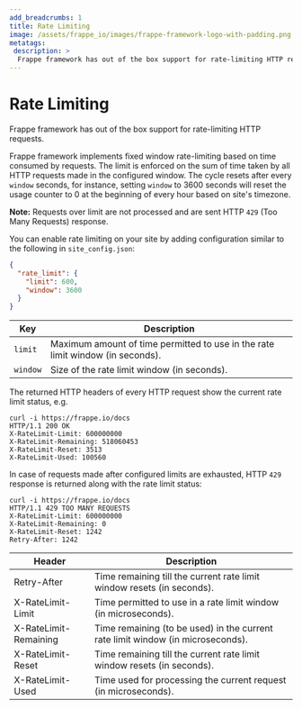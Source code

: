 ```yaml
---
add_breadcrumbs: 1
title: Rate Limiting
image: /assets/frappe_io/images/frappe-framework-logo-with-padding.png
metatags:
 description: >
  Frappe framework has out of the box support for rate-limiting HTTP requests.
---
```


# Rate Limiting

Frappe framework has out of the box support for rate-limiting HTTP requests.

Frappe framework implements fixed window rate-limiting based on time consumed by requests. The limit is enforced on the sum of time taken by all HTTP requests made in the configured window. The cycle resets after every `window` seconds, for instance, setting `window` to 3600 seconds will reset the usage counter to 0 at the beginning of every hour based on site's timezone.

**Note:** Requests over limit are not processed and are sent HTTP `429` (Too Many Requests) response.

You can enable rate limiting on your site by adding configuration similar to the following in `site_config.json`:

```json
{
  "rate_limit": {
    "limit": 600,
    "window": 3600
  }
}
```

Key     | Description
------- | -----------
`limit`   | Maximum amount of time permitted to use in the rate limit window (in seconds).
`window`  | Size of the rate limit window (in seconds).


The returned HTTP headers of every HTTP request show the current rate limit status, e.g.

```
curl -i https://frappe.io/docs
HTTP/1.1 200 OK
X-RateLimit-Limit: 600000000
X-RateLimit-Remaining: 518060453
X-RateLimit-Reset: 3513
X-RateLimit-Used: 100560
```

In case of requests made after configured limits are exhausted, HTTP `429` response is returned along with the rate limit status:

```
curl -i https://frappe.io/docs
HTTP/1.1 429 TOO MANY REQUESTS
X-RateLimit-Limit: 600000000
X-RateLimit-Remaining: 0
X-RateLimit-Reset: 1242
Retry-After: 1242
```

Header                | Description
--------------------- | -----------
Retry-After           | Time remaining till the current rate limit window resets (in seconds).
X-RateLimit-Limit     | Time permitted to use in a rate limit window (in microseconds).
X-RateLimit-Remaining | Time remaining (to be used) in the current rate limit window (in microseconds).
X-RateLimit-Reset     | Time remaining till the current rate limit window resets (in seconds).
X-RateLimit-Used      | Time used for processing the current request (in microseconds).


